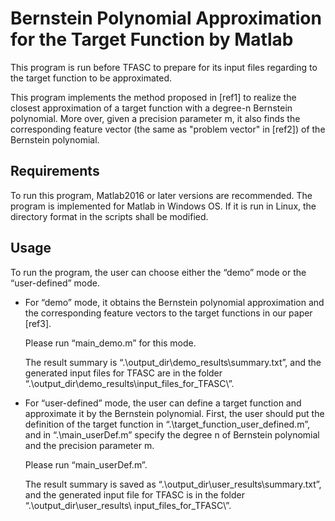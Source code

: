 # Bernstein Polynomial Approximation for the Target Function by Matlab

This program is run before TFASC to prepare for its input files regarding to the target function to be approximated.

This program implements the method proposed in [ref1] to realize the closest approximation of a target function with a degree-n Bernstein polynomial. More over, given a precision parameter m, it also finds the corresponding feature vector (the same as "problem vector" in [ref2]) of the Bernstein polynomial.

## Requirements

To run this program, Matlab2016 or later versions are recommended. The program is implemented for Matlab in Windows OS. If it is run in Linux, the directory format in the scripts shall be modified.

## Usage

To run the program, the user can choose either the “demo” mode or the “user-defined” mode. 

- For “demo” mode, it obtains the Bernstein polynomial approximation and the corresponding feature vectors to the target functions in our paper [ref3]. 

  Please run “main_demo.m” for this mode. 

  The result summary is “.\output_dir\demo_results\summary.txt”, and the generated input files for TFASC are in the folder “.\output_dir\demo_results\input_files_for_TFASC\”.

- For “user-defined” mode, the user can define a target function and approximate it by the Bernstein polynomial. First, the user should put the definition of the target function in “.\target_function_user_defined.m”, and in “.\main_userDef.m” specify the degree n of Bernstein polynomial and the precision parameter m. 

  Please run “main_userDef.m”. 

  The result summary is saved as “.\output_dir\user_results\summary.txt”, and the generated input file for TFASC is in the folder “.\output_dir\user_results\ input_files_for_TFASC\”.





